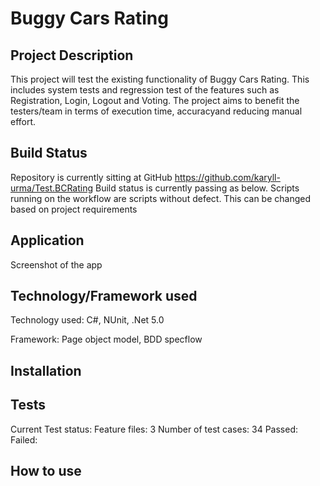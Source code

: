 # Buggy Cars Rating

## Project Description
This project will test the existing functionality of Buggy Cars Rating. This includes system tests and regression test of the features such as Registration, Login, Logout and Voting. The project aims to benefit the testers/team in terms of execution time, accuracyand reducing manual effort.

## Build Status
Repository is currently sitting at GitHub https://github.com/karyll-urma/Test.BCRating
Build status is currently passing as below. Scripts running on the workflow are scripts without defect. This can be changed based on project requirements

## Application
Screenshot of the app
 
## Technology/Framework used
Technology used: C#, NUnit, .Net 5.0

Framework: Page object model, BDD specflow

## Installation

## Tests
Current Test status:
Feature files: 3
Number of test cases: 34
Passed:
Failed:


## How to use
